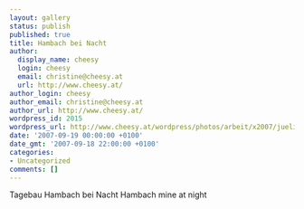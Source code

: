 ```yaml
---
layout: gallery
status: publish
published: true
title: Hambach bei Nacht
author:
  display_name: cheesy
  login: cheesy
  email: christine@cheesy.at
  url: http://www.cheesy.at/
author_login: cheesy
author_email: christine@cheesy.at
author_url: http://www.cheesy.at/
wordpress_id: 2015
wordpress_url: http://www.cheesy.at/wordpress/photos/arbeit/x2007/juelich/2007-09-19/
date: '2007-09-19 00:00:00 +0100'
date_gmt: '2007-09-18 22:00:00 +0100'
categories:
- Uncategorized
comments: []
---
```

<!--:de-->Tagebau Hambach bei Nacht
<!--:--><!--:en-->Hambach mine at night
<!--:-->
